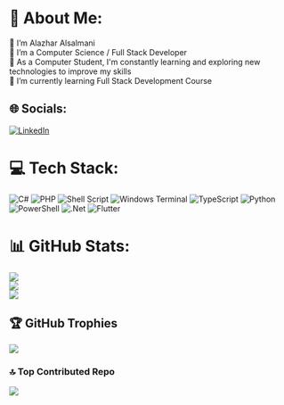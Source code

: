 # 💫 About Me:
🔭 I’m Alazhar Alsalmani<br>👯 I’m a Computer Science / Full Stack Developer<br>🤝 As a Computer Student, I'm constantly learning and exploring new technologies to improve my skills<br>🌱 I’m currently learning Full Stack Development Course


## 🌐 Socials:
[![LinkedIn](https://img.shields.io/badge/LinkedIn-%230077B5.svg?logo=linkedin&logoColor=white)]([https://www.linkedin.com/in/abdullmajeed-al-sabqi-2108921b7/](https://www.linkedin.com/in/alazhar-alsalmani-bba9a51a2/)) 

# 💻 Tech Stack:
![C#](https://img.shields.io/badge/c%23-%23239120.svg?style=for-the-badge&logo=csharp&logoColor=white) ![PHP](https://img.shields.io/badge/php-%23777BB4.svg?style=for-the-badge&logo=php&logoColor=white) ![Shell Script](https://img.shields.io/badge/shell_script-%23121011.svg?style=for-the-badge&logo=gnu-bash&logoColor=white) ![Windows Terminal](https://img.shields.io/badge/Windows%20Terminal-%234D4D4D.svg?style=for-the-badge&logo=windows-terminal&logoColor=white) ![TypeScript](https://img.shields.io/badge/typescript-%23007ACC.svg?style=for-the-badge&logo=typescript&logoColor=white) ![Python](https://img.shields.io/badge/python-3670A0?style=for-the-badge&logo=python&logoColor=ffdd54) ![PowerShell](https://img.shields.io/badge/PowerShell-%235391FE.svg?style=for-the-badge&logo=powershell&logoColor=white) ![.Net](https://img.shields.io/badge/.NET-5C2D91?style=for-the-badge&logo=.net&logoColor=white) ![Flutter](https://img.shields.io/badge/Flutter-%2302569B.svg?style=for-the-badge&logo=Flutter&logoColor=white) 
# 📊 GitHub Stats:
![](https://github-readme-stats.vercel.app/api?username=alazhar98&theme=dark&hide_border=false&include_all_commits=false&count_private=false)<br/>
![](https://github-readme-streak-stats.herokuapp.com/?user=alazhar98&theme=dark&hide_border=false)<br/>
![](https://github-readme-stats.vercel.app/api/top-langs/?username=alazhar98&theme=dark&hide_border=false&include_all_commits=false&count_private=false&layout=compact)

## 🏆 GitHub Trophies
![](https://github-profile-trophy.vercel.app/?username=alazhar98&theme=radical&no-frame=true&no-bg=false&margin-w=4)

### 🔝 Top Contributed Repo
![](https://github-contributor-stats.vercel.app/api?username=alazhar98&limit=5&theme=dark&combine_all_yearly_contributions=true)

<!-- Proudly created with GPRM ( https://gprm.itsvg.in ) -->
